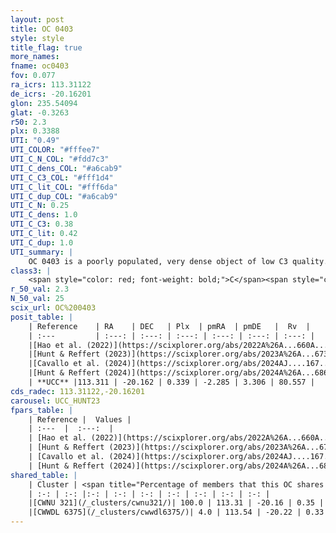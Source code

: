 ```yaml
---
layout: post
title: OC 0403
style: style
title_flag: true
more_names: 
fname: oc0403
fov: 0.077
ra_icrs: 113.31122
de_icrs: -20.16201
glon: 235.54094
glat: -0.3263
r50: 2.3
plx: 0.3388
UTI: "0.49"
UTI_COLOR: "#fffee7"
UTI_C_N_COL: "#fdd7c3"
UTI_C_dens_COL: "#a6cab9"
UTI_C_C3_COL: "#fff1d4"
UTI_C_lit_COL: "#fff6da"
UTI_C_dup_COL: "#a6cab9"
UTI_C_N: 0.25
UTI_C_dens: 1.0
UTI_C_C3: 0.38
UTI_C_lit: 0.42
UTI_C_dup: 1.0
UTI_summary: |
    OC 0403 is a poorly populated, very dense object of low C3 quality. It was recently reported in the literature. This object shares a large percentage of members with 2 later reported entries.
class3: |
    <span style="color: red; font-weight: bold;">C</span><span style="color: #FFC300; font-weight: bold;">B</span>
r_50_val: 2.3
N_50_val: 25
scix_url: OC%200403
posit_table: |
    | Reference    | RA    | DEC   | Plx  | pmRA  | pmDE   |  Rv  |
    | :---         | :---: | :---: | :---: | :---: | :---: | :---: |
    |[Hao et al. (2022)](https://scixplorer.org/abs/2022A%26A...660A...4H) | 113.326 | -20.155 | 0.334 | -2.25 | 3.289 | -- |
    |[Hunt & Reffert (2023)](https://scixplorer.org/abs/2023A%26A...673A.114H) | 113.309 | -20.16 | 0.35 | -2.273 | 3.284 | -- |
    |[Cavallo et al. (2024)](https://scixplorer.org/abs/2024AJ....167...12C) | 113.315 | -20.16 | 0.346 | -- | -- | -- |
    |[Hunt & Reffert (2024)](https://scixplorer.org/abs/2024A%26A...686A..42H) | 113.309 | -20.16 | 0.35 | -2.273 | 3.284 | -- |
    | **UCC** |113.311 | -20.162 | 0.339 | -2.285 | 3.306 | 80.557 | 
cds_radec: 113.31122,-20.16201
carousel: UCC_HUNT23
fpars_table: |
    | Reference |  Values |
    | :---  |  :---:  |
    | [Hao et al. (2022)](https://scixplorer.org/abs/2022A%26A...660A...4H) | `AG=0.58, age=6.9, Z=0.028` |
    | [Hunt & Reffert (2023)](https://scixplorer.org/abs/2023A%26A...673A.114H) | `AV50=1.575, diffAV50=1.169, MOD50=12.186, logAge50=7.746` |
    | [Cavallo et al. (2024)](https://scixplorer.org/abs/2024AJ....167...12C) | `AV50=1.67, dMod50=11.92, logAge50=7.5, [Fe/H]50=-0.05` |
    | [Hunt & Reffert (2024)](https://scixplorer.org/abs/2024A%26A...686A..42H) | `MassJ=450.297` |
shared_table: |
    | Cluster | <span title="Percentage of members that this OC shares with the ones listed">%</span>   | RA   | DEC   | Plx   | pmRA  | pmDE  | Rv | UTI |
    | :-: | :-: |:-: | :-: | :-: | :-: | :-: | :-: | :-: |
    |[CWNU 321](/_clusters/cwnu321/)| 100.0 | 113.31 | -20.16 | 0.35 | -2.3 | 3.31 | 80.56 |0.24 |
    |[CWWDL 6375](/_clusters/cwwdl6375/)| 4.0 | 113.54 | -20.22 | 0.33 | -2.13 | 3.25 | 56.66 |0.03 |
---
```

